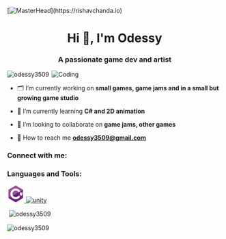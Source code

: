 [![MasterHead](https://1.bp.blogspot.com/-7A4WynwLsM...)](https://rishavchanda.io)
<h1 align="center">Hi 👋, I'm Odessy</h1>
<h3 align="center">A passionate game dev and artist</h3>
<img align="right" alt="Coding" width="400" src="img align="right" alt=["Coding" width="400" src="https://cdn.dribbble.com/users/116207...""](https://tenor.com/view/drawing-sketch-writing-happy-shrimp-gif-14001206)>
<p align="left"> <img src="https://komarev.com/ghpvc/?username=odessy3509&label=Profile%20views&color=0e75b6&style=flat" alt="odessy3509" /> </p>

- 🗂️ I’m currently working on **small games, game jams and in a small but growing game studio**

- 📖 I’m currently learning **C# and 2D animation**

- 👯 I’m looking to collaborate on **game jams, other games**

- 📧 How to reach me **odessy3509@gmail.com**

<h3 align="left">Connect with me:</h3>
<p align="left">
</p>

<h3 align="left">Languages and Tools:</h3>
<p align="left"> <a href="https://www.w3schools.com/cs/" target="_blank" rel="noreferrer"> <img src="https://raw.githubusercontent.com/devicons/devicon/master/icons/csharp/csharp-original.svg" alt="csharp" width="40" height="40"/> </a> <a href="https://unity.com/" target="_blank" rel="noreferrer"> <img src="https://www.vectorlogo.zone/logos/unity3d/unity3d-icon.svg" alt="unity" width="40" height="40"/> </a> </p>

<p>&nbsp;<img align="center" src="https://github-readme-stats.vercel.app/api?username=odessy3509&show_icons=true&locale=en" alt="odessy3509" /></p>

<p><img align="center" src="https://github-readme-streak-stats.herokuapp.com/?user=odessy3509&" alt="odessy3509" /></p>
